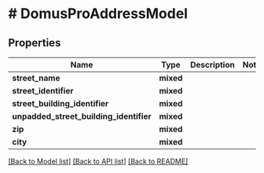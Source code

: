 # # DomusProAddressModel

## Properties

Name | Type | Description | Notes
------------ | ------------- | ------------- | -------------
**street_name** | **mixed** |  |
**street_identifier** | **mixed** |  |
**street_building_identifier** | **mixed** |  |
**unpadded_street_building_identifier** | **mixed** |  |
**zip** | **mixed** |  |
**city** | **mixed** |  |

[[Back to Model list]](../../README.md#models) [[Back to API list]](../../README.md#endpoints) [[Back to README]](../../README.md)

